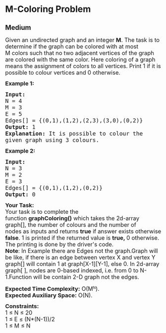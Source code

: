 # M-Coloring Problem
## Medium
<div class="problems_problem_content__Xm_eO" style="user-select: auto;"><p style="user-select: auto;"><span style="font-size: 18px; user-select: auto;">Given an undirected graph and an integer&nbsp;<strong style="user-select: auto;">M</strong>. The task is to determine if the graph can be colored with at most M&nbsp;colors such that no two adjacent vertices of the graph are colored with the same color. Here coloring of a graph means the assignment of colors to all vertices. Print 1&nbsp;if it is possible to colour vertices and 0&nbsp;otherwise.</span></p>

<p style="user-select: auto;"><span style="font-size: 18px; user-select: auto;"><strong style="user-select: auto;">Example 1:</strong></span></p>

<pre style="position: relative; user-select: auto;"><span style="font-size: 18px; user-select: auto;"><strong style="user-select: auto;">Input:
</strong>N = 4
M = 3
E = 5
Edges[] = {(0,1),(1,2),(2,3),(3,0),(0,2)}
<strong style="user-select: auto;">Output: </strong>1<strong style="user-select: auto;">
Explanation: </strong>It is possible to colour the
given graph using 3 colours.</span>
<div class="open_grepper_editor" title="Edit &amp; Save To Grepper" style="user-select: auto;"></div></pre>

<p style="user-select: auto;"><span style="font-size: 18px; user-select: auto;"><strong style="user-select: auto;">Example 2:</strong></span></p>

<pre style="position: relative; user-select: auto;"><span style="font-size: 18px; user-select: auto;"><strong style="user-select: auto;">Input:
</strong>N = 3
M = 2
E = 3
Edges[] = {(0,1),(1,2),(0,2)}
<strong style="user-select: auto;">Output: </strong>0</span><div class="open_grepper_editor" title="Edit &amp; Save To Grepper" style="user-select: auto;"></div></pre>

<p style="user-select: auto;"><span style="font-size: 18px; user-select: auto;"><strong style="user-select: auto;">Your Task:</strong><br style="user-select: auto;">
Your task is to complete the function&nbsp;<strong style="user-select: auto;">graphColoring()</strong>&nbsp;which takes the 2d-array graph[], the number of colours and the number of nodes&nbsp;as inputs and returns <strong style="user-select: auto;">true</strong>&nbsp;if answer exists otherwise <strong style="user-select: auto;">false</strong>. 1 is printed if the returned value is&nbsp;<strong style="user-select: auto;">true,&nbsp;</strong>0 otherwise. The printing is done by the driver's code.<br style="user-select: auto;">
<strong style="user-select: auto;">Note</strong>: In Example there are Edges not the graph.Graph will be like, if there is an edge between vertex X and vertex Y graph[] will contain 1 at graph[X-1][Y-1], else 0.&nbsp;In 2d-array graph[ ], nodes are 0-based indexed, i.e. from 0 to N-1.Function will be contain 2-D graph not the edges.</span><br style="user-select: auto;">
<br style="user-select: auto;">
<strong style="user-select: auto;"><span style="font-size: 18px; user-select: auto;">Expected Time Complexity:</span></strong><span style="font-size: 18px; user-select: auto;">&nbsp;O(M</span><sup style="user-select: auto;">N</sup><span style="font-size: 18px; user-select: auto;">).</span><br style="user-select: auto;">
<strong style="user-select: auto;"><span style="font-size: 18px; user-select: auto;">Expected Auxiliary&nbsp;</span></strong><span style="font-size: 18px; user-select: auto;"><strong style="user-select: auto;">Space:</strong>&nbsp;O(N).</span></p>

<p style="user-select: auto;"><span style="font-size: 18px; user-select: auto;"><strong style="user-select: auto;">Constraints:</strong><br style="user-select: auto;">
1 ≤ N ≤ 20<br style="user-select: auto;">
1 ≤ E ≤ (N*(N-1))/2<br style="user-select: auto;">
1 ≤ M ≤ N</span></p>
</div>